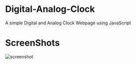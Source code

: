 # Digital-Analog-Clock
A simple Digital and Analog Clock Webpage using JavaScript

# ScreenShots

![screenshot](https://github.com/taqnar/Digital-Analog-Clock/blob/master/screenshots/digitalAnalog.png)
